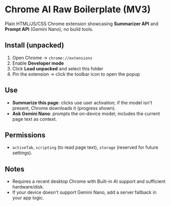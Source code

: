 
# Chrome AI Raw Boilerplate (MV3)

Plain HTML/JS/CSS Chrome extension showcasing **Summarizer API** and **Prompt API** (Gemini Nano), no build tools.

## Install (unpacked)
1. Open Chrome → `chrome://extensions`
2. Enable **Developer mode**
3. Click **Load unpacked** and select this folder
4. Pin the extension → click the toolbar icon to open the popup

## Use
- **Summarize this page**: clicks use user activation; if the model isn't present, Chrome downloads it (progress shown).
- **Ask Gemini Nano**: prompts the on-device model; includes the current page text as context.

## Permissions
- `activeTab`, `scripting` (to read page text), `storage` (reserved for future settings).

## Notes
- Requires a recent desktop Chrome with Built-in AI support and sufficient hardware/disk.
- If your device doesn't support Gemini Nano, add a server fallback in your app logic.
